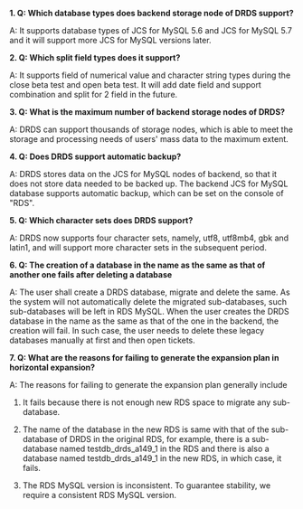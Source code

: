 **1. Q: Which database types does backend storage node of DRDS support?**

A: It supports database types of JCS for MySQL 5.6 and JCS for MySQL 5.7 and it will support more JCS for MySQL versions later.

**2. Q: Which split field types does it support?**

A: It supports field of numerical value and character string types during the close beta test and open beta test. It will add date field and support combination and split for 2 field in the future.

**3. Q: What is the maximum number of backend storage nodes of DRDS?**

A: DRDS can support thousands of storage nodes, which is able to meet the storage and processing needs of users' mass data to the maximum extent.

**4. Q: Does DRDS support automatic backup?**

A: DRDS stores data on the JCS for MySQL nodes of backend, so that it does not store data needed to be backed up. The backend JCS for MySQL database supports automatic backup, which can be set on the console of "RDS".

**5. Q: Which character sets does DRDS support?**

A: DRDS now supports four character sets, namely, utf8, utf8mb4, gbk and latin1, and will support more character sets in the subsequent period.

**6. Q: The creation of a database in the name as the same as that of another one fails after deleting a database**

A: The user shall create a DRDS database, migrate and delete the same. As the system will not automatically delete the migrated sub-databases, such sub-databases will be left in RDS MySQL. 
When the user creates the DRDS database in the name as the same as that of the one in the backend, the creation will fail. In such case, the user needs to delete these legacy databases manually at first and then open tickets.


**7. Q: What are the reasons for failing to generate the expansion plan in horizontal expansion?**

A: The reasons for failing to generate the expansion plan generally include
1. It fails because there is not enough new RDS space to migrate any sub-database.

2. The name of the database in the new RDS is same with that of the sub-database of DRDS in the original RDS, for example, there is a sub-database named testdb_drds_a149_1 in the RDS and there is also a database named testdb_drds_a149_1 in the new RDS, in which case, it fails.

3. The RDS MySQL version is inconsistent. To guarantee stability, we require a consistent RDS MySQL version.
